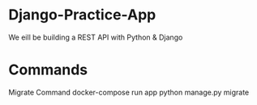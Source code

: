 # Django-Practice-App
We eill be building a REST API with Python & Django


# Commands
Migrate Command
docker-compose run app python manage.py migrate